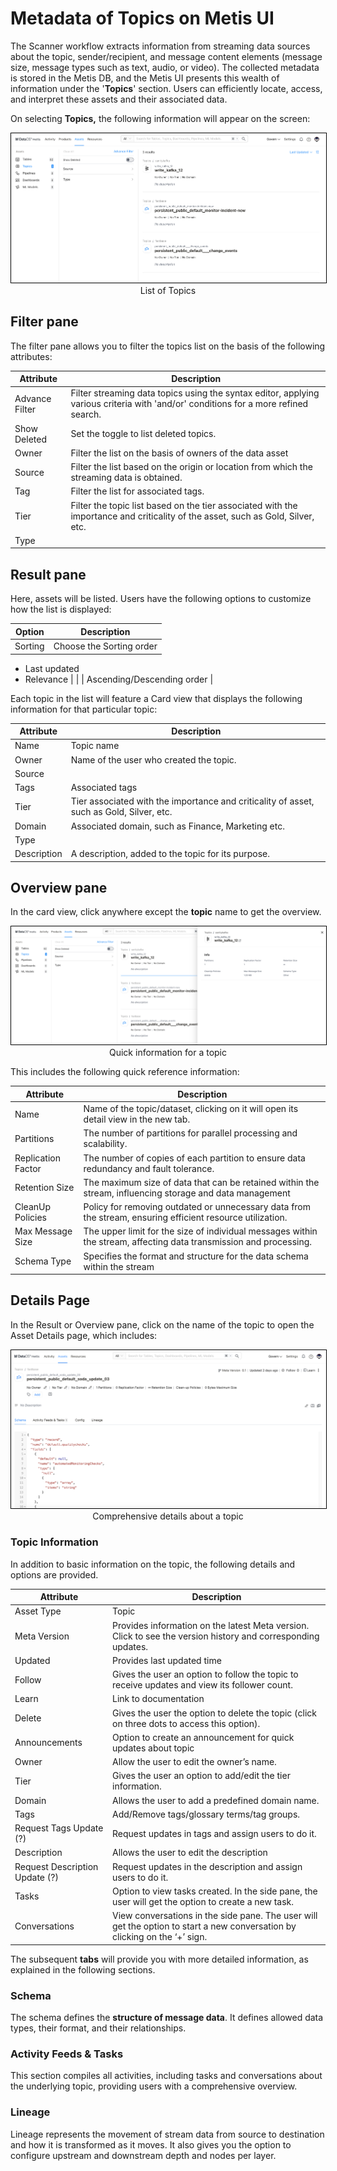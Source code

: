# Metadata of Topics on Metis UI

The Scanner workflow extracts information from streaming data sources about the topic, sender/recipient, and message content elements (message size, message types such as text, audio, or video). The collected metadata is stored in the Metis DB, and the Metis UI presents this wealth of information under the '**Topics**' section. Users can efficiently locate, access, and interpret these assets and their associated data.

On selecting **Topics,** the following information will appear on the screen:

<center>
  <div style="text-align: center;">
    <img src="/interfaces/metis/metis_ui_assets/metis_assets_topic/topics_overview.png" alt="List of Topics" style="border:1px solid black;">
    <figcaption align="center">List of Topics</figcaption>
  </div>
</center>


## Filter pane

The filter pane allows you to filter the topics list on the basis of the following attributes:

| Attribute | Description |
| --- | --- |
| Advance Filter | Filter streaming data topics using the syntax editor, applying various criteria with 'and/or' conditions for a more refined search. |
| Show Deleted | Set the toggle to list deleted topics. |
| Owner | Filter the list on the basis of owners of the data asset |
| Source | Filter the list based on the origin or location from which the streaming data is obtained. |
| Tag | Filter the list for associated tags. |
| Tier | Filter the topic list based on the tier associated with the importance and criticality of the asset, such as Gold, Silver, etc. |
| Type |  |

## Result pane

Here, assets will be listed. Users have the following options to customize how the list is displayed:

| Option | Description |
| --- | --- |
| Sorting | Choose the Sorting order
- Last updated
- Relevance |
|  | Ascending/Descending order |

Each topic in the list will feature a Card view that displays the following information for that particular topic:

| Attribute | Description |
| --- | --- |
| Name | Topic name  |
| Owner | Name of the user who created the topic. |
| Source |  |
| Tags | Associated tags |
| Tier | Tier associated with the importance and criticality of asset, such as Gold, Silver, etc. |
| Domain | Associated domain, such as Finance, Marketing etc. |
| Type |  |
| Description | A description, added to the topic for its purpose. |

## Overview pane

In the card view, click anywhere except the **topic** name to get the overview.

<center>
  <div style="text-align: center;">
    <img src="/interfaces/metis/metis_ui_assets/metis_assets_topic/topics.png" alt="Quick information for a topic" style="border:1px solid black;">
    <figcaption align="center">Quick information for a topic</figcaption>
  </div>
</center>


This includes the following quick reference information:

| Attribute | Description |
| --- | --- |
| Name | Name of the topic/dataset, clicking on it will open its detail view in the new tab. |
| Partitions | The number of partitions for parallel processing and scalability. |
| Replication Factor | The number of copies of each partition to ensure data redundancy and fault tolerance. |
| Retention Size | The maximum size of data that can be retained within the stream, influencing storage and data management |
| CleanUp Policies | Policy for removing outdated or unnecessary data from the stream, ensuring efficient resource utilization. |
| Max Message Size | The upper limit for the size of individual messages within the stream, affecting data transmission and processing. |
| Schema Type | Specifies the format and structure for the data schema within the stream |

## Details Page

In the Result or Overview pane, click on the name of the topic to open the Asset Details page, which includes:

<center>
  <div style="text-align: center;">
    <img src="/interfaces/metis/metis_ui_assets/metis_assets_topic/fastbase.png" alt="Comprehensive details about a topic" style="border:1px solid black;">
    <figcaption align="center">Comprehensive details about a topic</figcaption>
  </div>
</center>


### **Topic Information**

In addition to basic information on the topic, the following details and options are provided.

| Attribute | Description |
| --- | --- |
| Asset Type | Topic |
| Meta Version | Provides information on the latest Meta version. Click to see the version history and corresponding updates.  |
| Updated | Provides last updated time  |
| Follow | Gives the user an option to follow the topic to receive updates and view its follower count. |
| Learn | Link to documentation |
| Delete | Gives the user the option to delete the topic (click on three dots to access this option). |
| Announcements | Option to create an announcement for quick updates about topic |
| Owner | Allow the user to edit the owner’s name. |
| Tier | Gives the user an option to add/edit the tier information. |
| Domain | Allows the user to add a predefined domain name. |
| Tags | Add/Remove tags/glossary terms/tag groups. |
| Request Tags Update (?) | Request updates in tags and assign users to do it. |
| Description | Allows the user to edit the description |
| Request Description Update (?) | Request updates in the description and assign users to do it. |
| Tasks | Option to view tasks created. In the side pane, the user will get the option to create a new task. |
| Conversations | View conversations in the side pane. The user will get the option to start a new conversation by clicking on the ‘+’ sign. |

The subsequent **tabs** will provide you with more detailed information, as explained in the following sections.

### **Schema**

The schema defines the **structure of message data**. It defines allowed data types, their format, and their relationships. 

### **Activity Feeds & Tasks**

This section compiles all activities, including tasks and conversations about the underlying topic, providing users with a comprehensive overview.

<!-- ### **Config** -->

### **Lineage**

Lineage represents the movement of stream data from source to destination and how it is transformed as it moves. It also gives you the option to configure upstream and downstream depth and nodes per layer.